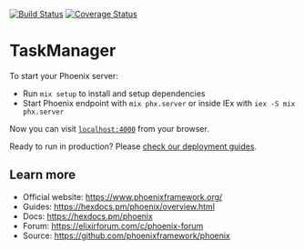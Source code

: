[![Build Status](https://img.shields.io/endpoint.svg?url=https%3A%2F%2Factions-badge.atrox.dev%2Fanrgl%2FTaskManagerElixir%2Fbadge%3Fref%3Ddevelop&style=flat)](https://actions-badge.atrox.dev/anrgl/TaskManagerElixir/goto?ref=develop)
[![Coverage Status](https://coveralls.io/repos/github/anrgl/TaskManagerElixir/badge.svg)](https://coveralls.io/github/anrgl/TaskManagerElixir)
# TaskManager

To start your Phoenix server:

  * Run `mix setup` to install and setup dependencies
  * Start Phoenix endpoint with `mix phx.server` or inside IEx with `iex -S mix phx.server`

Now you can visit [`localhost:4000`](http://localhost:4000) from your browser.

Ready to run in production? Please [check our deployment guides](https://hexdocs.pm/phoenix/deployment.html).

## Learn more

  * Official website: https://www.phoenixframework.org/
  * Guides: https://hexdocs.pm/phoenix/overview.html
  * Docs: https://hexdocs.pm/phoenix
  * Forum: https://elixirforum.com/c/phoenix-forum
  * Source: https://github.com/phoenixframework/phoenix
